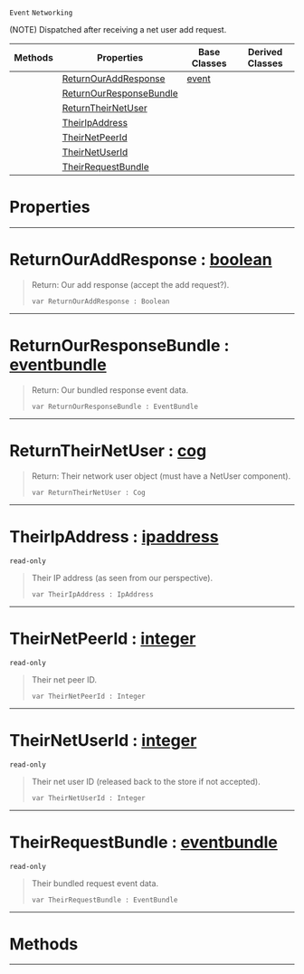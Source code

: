  `Event` `Networking`



(NOTE) Dispatched after receiving a net user add request.

|Methods|Properties|Base Classes|Derived Classes|
|---|---|---|---|
| |[ ReturnOurAddResponse](https://plasmaengine.github.io/PlasmaDocs/Plasma1/C++/code_reference/class_reference/netpeerreceiveduseraddrequest.markdown#returnouraddresponse-zer)|[event](https://plasmaengine.github.io/PlasmaDocs/Plasma1/C++/code_reference/class_reference/event.markdown)| |
| |[ ReturnOurResponseBundle](https://plasmaengine.github.io/PlasmaDocs/Plasma1/C++/code_reference/class_reference/netpeerreceiveduseraddrequest.markdown#returnourresponsebundle)| | |
| |[ ReturnTheirNetUser](https://plasmaengine.github.io/PlasmaDocs/Plasma1/C++/code_reference/class_reference/netpeerreceiveduseraddrequest.markdown#returntheirnetuser-plasma)| | |
| |[ TheirIpAddress](https://plasmaengine.github.io/PlasmaDocs/Plasma1/C++/code_reference/class_reference/netpeerreceiveduseraddrequest.markdown#theiripaddress-plasma-engi)| | |
| |[ TheirNetPeerId](https://plasmaengine.github.io/PlasmaDocs/Plasma1/C++/code_reference/class_reference/netpeerreceiveduseraddrequest.markdown#theirnetpeerid-plasma-engi)| | |
| |[ TheirNetUserId](https://plasmaengine.github.io/PlasmaDocs/Plasma1/C++/code_reference/class_reference/netpeerreceiveduseraddrequest.markdown#theirnetuserid-plasma-engi)| | |
| |[ TheirRequestBundle](https://plasmaengine.github.io/PlasmaDocs/Plasma1/C++/code_reference/class_reference/netpeerreceiveduseraddrequest.markdown#theirrequestbundle-plasma)| | |


 #  Properties


---  
 #  ReturnOurAddResponse : [boolean](https://plasmaengine.github.io/PlasmaDocs/Plasma1/C++/code_reference/lightning_base_types/boolean.markdown)

> Return: Our add response (accept the add request?).
> ``` lang=cpp, name=Lightning
> var ReturnOurAddResponse : Boolean


---  
 #  ReturnOurResponseBundle : [eventbundle](https://plasmaengine.github.io/PlasmaDocs/Plasma1/C++/code_reference/class_reference/eventbundle.markdown)

> Return: Our bundled response event data.
> ``` lang=cpp, name=Lightning
> var ReturnOurResponseBundle : EventBundle


---  
 #  ReturnTheirNetUser : [cog](https://plasmaengine.github.io/PlasmaDocs/Plasma1/C++/code_reference/class_reference/cog.markdown)

> Return: Their network user object (must have a NetUser component).
> ``` lang=cpp, name=Lightning
> var ReturnTheirNetUser : Cog


---  
 #  TheirIpAddress : [ipaddress](https://plasmaengine.github.io/PlasmaDocs/Plasma1/C++/code_reference/class_reference/ipaddress.markdown)

 `read-only`

> Their IP address (as seen from our perspective).
> ``` lang=cpp, name=Lightning
> var TheirIpAddress : IpAddress


---  
 #  TheirNetPeerId : [integer](https://plasmaengine.github.io/PlasmaDocs/Plasma1/C++/code_reference/lightning_base_types/integer.markdown)

 `read-only`

> Their net peer ID.
> ``` lang=cpp, name=Lightning
> var TheirNetPeerId : Integer


---  
 #  TheirNetUserId : [integer](https://plasmaengine.github.io/PlasmaDocs/Plasma1/C++/code_reference/lightning_base_types/integer.markdown)

 `read-only`

> Their net user ID (released back to the store if not accepted).
> ``` lang=cpp, name=Lightning
> var TheirNetUserId : Integer


---  
 #  TheirRequestBundle : [eventbundle](https://plasmaengine.github.io/PlasmaDocs/Plasma1/C++/code_reference/class_reference/eventbundle.markdown)

 `read-only`

> Their bundled request event data.
> ``` lang=cpp, name=Lightning
> var TheirRequestBundle : EventBundle


---  
 #  Methods


---  
 

 